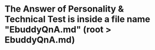 # The Answer of Personality & Technical Test is inside a file name "EbuddyQnA.md" (root > EbuddyQnA.md)
